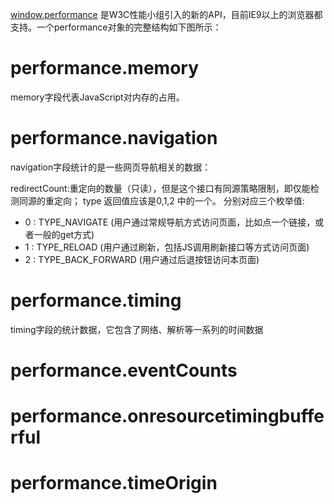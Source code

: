 [window.performance](https://developer.mozilla.org/zh-CN/docs/Web/API/Performance) 是W3C性能小组引入的新的API，目前IE9以上的浏览器都支持。一个performance对象的完整结构如下图所示：

# performance.memory

memory字段代表JavaScript对内存的占用。

# performance.navigation

navigation字段统计的是一些网页导航相关的数据：

redirectCount:重定向的数量（只读），但是这个接口有同源策略限制，即仅能检测同源的重定向；
type 返回值应该是0,1,2 中的一个。
分别对应三个枚举值:

- 0 : TYPE_NAVIGATE (用户通过常规导航方式访问页面，比如点一个链接，或者一般的get方式)
- 1 : TYPE_RELOAD (用户通过刷新，包括JS调用刷新接口等方式访问页面)
- 2 : TYPE_BACK_FORWARD (用户通过后退按钮访问本页面)

# performance.timing

timing字段的统计数据，它包含了网络、解析等一系列的时间数据

# performance.eventCounts

# performance.onresourcetimingbufferful

# performance.timeOrigin